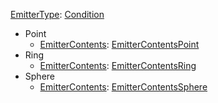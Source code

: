 
[EmitterType](RebellionEmitterType.md): [Condition](Condition.md)
  * Point
    * [EmitterContents](RebellionEmitterContentsPoint.md): [EmitterContentsPoint](EmitterContentsPoint.md)
  * Ring
    * [EmitterContents](RebellionEmitterContentsRing.md): [EmitterContentsRing](EmitterContentsRing.md)
  * Sphere
    * [EmitterContents](RebellionEmitterContentsSphere.md): [EmitterContentsSphere](EmitterContentsSphere.md)